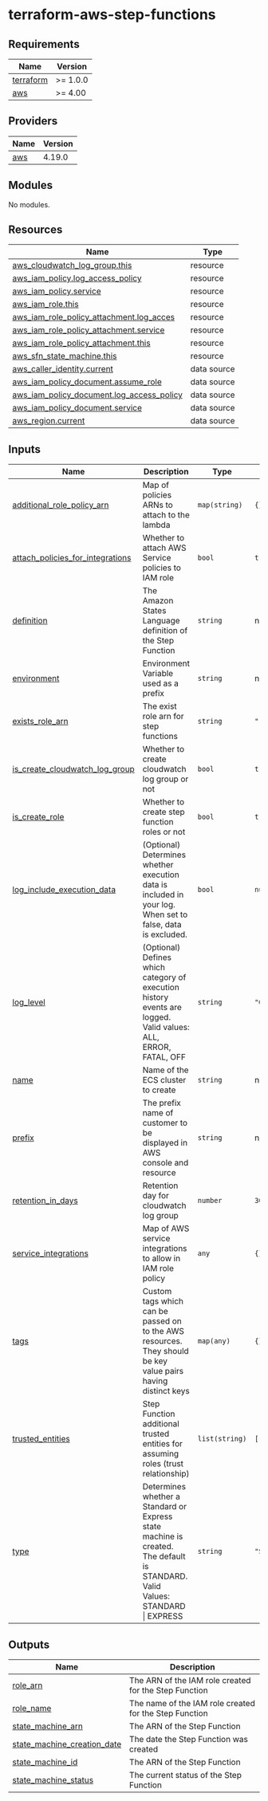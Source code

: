# terraform-aws-step-functions

<!-- BEGIN_TF_DOCS -->
## Requirements

| Name                                                                      | Version  |
|---------------------------------------------------------------------------|----------|
| <a name="requirement_terraform"></a> [terraform](#requirement\_terraform) | >= 1.0.0 |
| <a name="requirement_aws"></a> [aws](#requirement\_aws)                   | >= 4.00  |

## Providers

| Name                                              | Version |
|---------------------------------------------------|---------|
| <a name="provider_aws"></a> [aws](#provider\_aws) | 4.19.0  |

## Modules

No modules.

## Resources

| Name                                                                                                                                               | Type        |
|----------------------------------------------------------------------------------------------------------------------------------------------------|-------------|
| [aws_cloudwatch_log_group.this](https://registry.terraform.io/providers/hashicorp/aws/latest/docs/resources/cloudwatch_log_group)                  | resource    |
| [aws_iam_policy.log_access_policy](https://registry.terraform.io/providers/hashicorp/aws/latest/docs/resources/iam_policy)                         | resource    |
| [aws_iam_policy.service](https://registry.terraform.io/providers/hashicorp/aws/latest/docs/resources/iam_policy)                                   | resource    |
| [aws_iam_role.this](https://registry.terraform.io/providers/hashicorp/aws/latest/docs/resources/iam_role)                                          | resource    |
| [aws_iam_role_policy_attachment.log_acces](https://registry.terraform.io/providers/hashicorp/aws/latest/docs/resources/iam_role_policy_attachment) | resource    |
| [aws_iam_role_policy_attachment.service](https://registry.terraform.io/providers/hashicorp/aws/latest/docs/resources/iam_role_policy_attachment)   | resource    |
| [aws_iam_role_policy_attachment.this](https://registry.terraform.io/providers/hashicorp/aws/latest/docs/resources/iam_role_policy_attachment)      | resource    |
| [aws_sfn_state_machine.this](https://registry.terraform.io/providers/hashicorp/aws/latest/docs/resources/sfn_state_machine)                        | resource    |
| [aws_caller_identity.current](https://registry.terraform.io/providers/hashicorp/aws/latest/docs/data-sources/caller_identity)                      | data source |
| [aws_iam_policy_document.assume_role](https://registry.terraform.io/providers/hashicorp/aws/latest/docs/data-sources/iam_policy_document)          | data source |
| [aws_iam_policy_document.log_access_policy](https://registry.terraform.io/providers/hashicorp/aws/latest/docs/data-sources/iam_policy_document)    | data source |
| [aws_iam_policy_document.service](https://registry.terraform.io/providers/hashicorp/aws/latest/docs/data-sources/iam_policy_document)              | data source |
| [aws_region.current](https://registry.terraform.io/providers/hashicorp/aws/latest/docs/data-sources/region)                                        | data source |

## Inputs

| Name                                                                                                                                     | Description                                                                                                                   | Type           | Default      | Required |
|------------------------------------------------------------------------------------------------------------------------------------------|-------------------------------------------------------------------------------------------------------------------------------|----------------|--------------|:--------:|
| <a name="input_additional_role_policy_arn"></a> [additional\_role\_policy\_arn](#input\_additional\_role\_policy\_arn)                   | Map of policies ARNs to attach to the lambda                                                                                  | `map(string)`  | `{}`         |    no    |
| <a name="input_attach_policies_for_integrations"></a> [attach\_policies\_for\_integrations](#input\_attach\_policies\_for\_integrations) | Whether to attach AWS Service policies to IAM role                                                                            | `bool`         | `true`       |    no    |
| <a name="input_definition"></a> [definition](#input\_definition)                                                                         | The Amazon States Language definition of the Step Function                                                                    | `string`       | n/a          |   yes    |
| <a name="input_environment"></a> [environment](#input\_environment)                                                                      | Environment Variable used as a prefix                                                                                         | `string`       | n/a          |   yes    |
| <a name="input_exists_role_arn"></a> [exists\_role\_arn](#input\_exists\_role\_arn)                                                      | The exist role arn for step functions                                                                                         | `string`       | `""`         |    no    |
| <a name="input_is_create_cloudwatch_log_group"></a> [is\_create\_cloudwatch\_log\_group](#input\_is\_create\_cloudwatch\_log\_group)     | Whether to create cloudwatch log group or not                                                                                 | `bool`         | `true`       |    no    |
| <a name="input_is_create_role"></a> [is\_create\_role](#input\_is\_create\_role)                                                         | Whether to create step function roles or not                                                                                  | `bool`         | `true`       |    no    |
| <a name="input_log_include_execution_data"></a> [log\_include\_execution\_data](#input\_log\_include\_execution\_data)                   | (Optional) Determines whether execution data is included in your log. When set to false, data is excluded.                    | `bool`         | `null`       |    no    |
| <a name="input_log_level"></a> [log\_level](#input\_log\_level)                                                                          | (Optional) Defines which category of execution history events are logged. Valid values: ALL, ERROR, FATAL, OFF                | `string`       | `"OFF"`      |    no    |
| <a name="input_name"></a> [name](#input\_name)                                                                                           | Name of the ECS cluster to create                                                                                             | `string`       | n/a          |   yes    |
| <a name="input_prefix"></a> [prefix](#input\_prefix)                                                                                     | The prefix name of customer to be displayed in AWS console and resource                                                       | `string`       | n/a          |   yes    |
| <a name="input_retention_in_days"></a> [retention\_in\_days](#input\_retention\_in\_days)                                                | Retention day for cloudwatch log group                                                                                        | `number`       | `30`         |    no    |
| <a name="input_service_integrations"></a> [service\_integrations](#input\_service\_integrations)                                         | Map of AWS service integrations to allow in IAM role policy                                                                   | `any`          | `{}`         |    no    |
| <a name="input_tags"></a> [tags](#input\_tags)                                                                                           | Custom tags which can be passed on to the AWS resources. They should be key value pairs having distinct keys                  | `map(any)`     | `{}`         |    no    |
| <a name="input_trusted_entities"></a> [trusted\_entities](#input\_trusted\_entities)                                                     | Step Function additional trusted entities for assuming roles (trust relationship)                                             | `list(string)` | `[]`         |    no    |
| <a name="input_type"></a> [type](#input\_type)                                                                                           | Determines whether a Standard or Express state machine is created. The default is STANDARD. Valid Values: STANDARD \| EXPRESS | `string`       | `"STANDARD"` |    no    |

## Outputs

| Name                                                                                                                        | Description                                            |
|-----------------------------------------------------------------------------------------------------------------------------|--------------------------------------------------------|
| <a name="output_role_arn"></a> [role\_arn](#output\_role\_arn)                                                              | The ARN of the IAM role created for the Step Function  |
| <a name="output_role_name"></a> [role\_name](#output\_role\_name)                                                           | The name of the IAM role created for the Step Function |
| <a name="output_state_machine_arn"></a> [state\_machine\_arn](#output\_state\_machine\_arn)                                 | The ARN of the Step Function                           |
| <a name="output_state_machine_creation_date"></a> [state\_machine\_creation\_date](#output\_state\_machine\_creation\_date) | The date the Step Function was created                 |
| <a name="output_state_machine_id"></a> [state\_machine\_id](#output\_state\_machine\_id)                                    | The ARN of the Step Function                           |
| <a name="output_state_machine_status"></a> [state\_machine\_status](#output\_state\_machine\_status)                        | The current status of the Step Function                |
<!-- END_TF_DOCS -->
